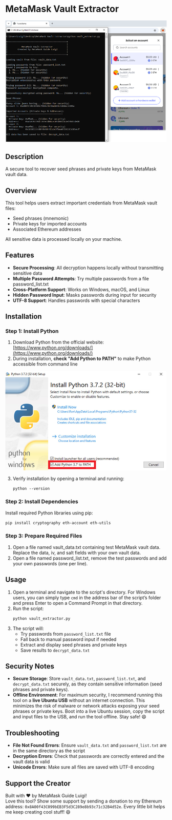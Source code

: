 # MetaMask Vault Extractor

![MetaMask Vault Extractor](images/screenshot.png)

## Description
A secure tool to recover seed phrases and private keys from MetaMask vault data.

## Overview

This tool helps users extract important credentials from MetaMask vault files:
- Seed phrases (mnemonic)
- Private keys for imported accounts
- Associated Ethereum addresses

All sensitive data is processed locally on your machine.

## Features

- **Secure Processing**: All decryption happens locally without transmitting sensitive data
- **Multiple Password Attempts**: Try multiple passwords from a file password_list.txt
- **Cross-Platform Support**: Works on Windows, macOS, and Linux
- **Hidden Password Input**: Masks passwords during input for security
- **UTF-8 Support**: Handles passwords with special characters

## Installation

### Step 1: Install Python
1. Download Python from the official website: [https://www.python.org/downloads/](https://www.python.org/downloads/)
2. During installation, **check "Add Python to PATH"** to make Python accessible from command line

![Add Python to PATH Image](images/python.png)

3. Verify installation by opening a terminal and running:
   ```
   python --version
   ```

### Step 2: Install Dependencies
Install required Python libraries using pip:

```bash
pip install cryptography eth-account eth-utils
```

### Step 3: Prepare Required Files
1. Open a file named vault_data.txt containing test MetaMask vault data.
Replace the data, iv, and salt fields with your own vault data.
2. Open a file named password_list.txt, remove the test passwords and add your own passwords (one per line). 

## Usage
1. Open a terminal and navigate to the script's directory. For Windows users, you can simply type `cmd` in the address bar of the script’s folder and press Enter to open a Command Prompt in that directory.
2. Run the script:
   ```bash
   python vault_extractor.py
   ```
3. The script will:
   - Try passwords from `password_list.txt` file
   - Fall back to manual password input if needed
   - Extract and display seed phrases and private keys
   - Save results to `decrypt_data.txt`

## Security Notes

- **Secure Storage**: Store `vault_data.txt`, `password_list.txt`, and `decrypt_data.txt` securely, as they contain sensitive information (seed phrases and private keys).
- **Offline Environment**: For maximum security, I recommend running this tool on a **live Ubuntu USB** without an internet connection. This minimizes the risk of malware or network attacks exposing your seed phrases or private keys. Boot into a live Ubuntu session, copy the script and input files to the USB, and run the tool offline. Stay safe! 😄

## Troubleshooting

- **File Not Found Errors**: Ensure `vault_data.txt` and `password_list.txt` are in the same directory as the script
- **Decryption Errors**: Check that passwords are correctly entered and the vault data is valid
- **Unicode Errors**: Make sure all files are saved with UTF-8 encoding

## Support the Creator

Built with ❤️ by MetaMask Guide Luigi!  
Love this tool? Show some support by sending a donation to my Ethereum address: `0x8A00f43C099bEB3F5d3C289e8b93c71c32B4d52e`. 
Every little bit helps me keep creating cool stuff! 😄
